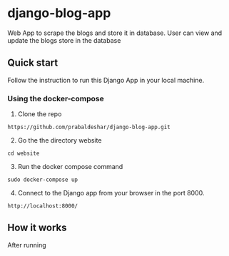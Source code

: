 # django-blog-app
Web App to scrape the blogs and store it in database. User can view and update the blogs store in the database

## Quick start

Follow the instruction to run this Django App in your local machine.

### Using the docker-compose
1. Clone the repo 

`https://github.com/prabaldeshar/django-blog-app.git`

2. Go the the directory website

`cd website`

3. Run the docker compose command

`sudo docker-compose up`

4. Connect to the Django app from your browser in the port 8000.

`http://localhost:8000/`


## How it works

After running

